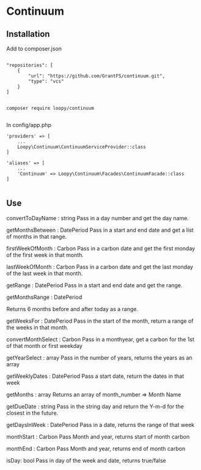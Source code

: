 # Continuum

## Installation

Add to composer.json

```

"repositories": [
    {
        "url": "https://github.com/GrantFS/continuum.git",
        "type": "vcs"
    }
]

```

```

composer require loopy/continuum


```

In config/app.php

```
'providers' => [
    ...
    Loopy\Continuum\ContinuumServiceProvider::class
]

'aliases' => [
    ...
    'Continuum' => Loopy\Continuum\Facades\ContinuumFacade::class
]


```

## Use

convertToDayName : string
Pass in a day number and get the day name.

getMonthsBetween : DatePeriod
Pass in a start and end date and get a list of months in that range.

firstWeekOfMonth : Carbon
Pass in a carbon date and get the first monday of the first week in that month.

lastWeekOfMonth : Carbon
Pass in a carbon date and get the last monday of the last week in that month.

getRange : DatePeriod
Pass in a start and end date and get the range.

getMonthsRange : DatePeriod

Returns 6 months before and after today as a range.

getWeeksFor : DatePeriod
Pass in the start of the month, return a range of the weeks in that month.

convertMonthSelect : Carbon
Pass in a monthyear, get a carbon for the 1st of that month or first weekday

getYearSelect : array
Pass in the number of years, returns the years as an array

getWeeklyDates : DatePeriod
Pass a start date, return the dates in that week

getMonths : array
Returns an array of month_number => Month Name

getDueDate : string
Pass in the string day and return the Y-m-d for the closest in the future.

getDaysInWeek : DatePeriod
Pass in a date, returns the range of that week

monthStart : Carbon
Pass Month and year, returns start of month carbon

monthEnd : Carbon
Pass Month and year, returns end of month carbon

isDay: bool
Pass in day of the week and date, returns true/false



